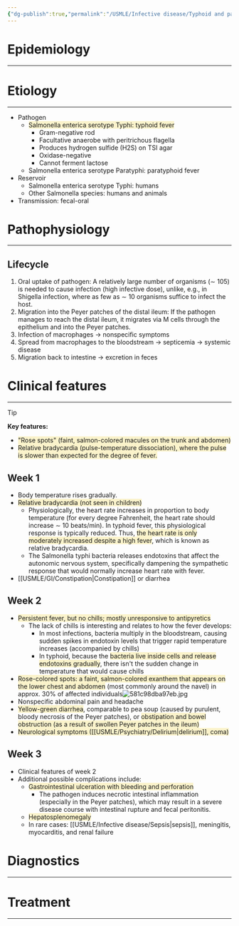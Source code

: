 ```yaml
---
{"dg-publish":true,"permalink":"/USMLE/Infective disease/Typhoid and paratyphoid fever/","tags":["t1"]}
---
```


# Epidemiology
---


# Etiology
---
- Pathogen 
	- <span style="background:rgba(240, 200, 0, 0.2)">Salmonella enterica serotype Typhi: typhoid fever</span>
		- Gram-negative rod
		- Facultative anaerobe with peritrichous flagella
		- Produces hydrogen sulfide (H2S) on TSI agar
		- Oxidase-negative
		- Cannot ferment lactose
	- Salmonella enterica serotype Paratyphi: paratyphoid fever
- Reservoir
	- Salmonella enterica serotype Typhi: humans
	- Other Salmonella species: humans and animals
- Transmission: fecal-oral
# Pathophysiology
---
## Lifecycle
1. Oral uptake of pathogen: A relatively large number of organisms (∼ 105) is needed to cause infection (high infective dose), unlike, e.g., in Shigella infection, where as few as ∼ 10 organisms suffice to infect the host.
2. Migration into the Peyer patches of the distal ileum: If the pathogen manages to reach the distal ileum, it migrates via M cells through the epithelium and into the Peyer patches.
3. Infection of macrophages  → nonspecific symptoms
4. Spread from macrophages to the bloodstream → septicemia → systemic disease
5. Migration back to intestine → excretion in feces

# Clinical features
---
>[!tip] 
>**Key features:**
> - <span style="background:rgba(240, 200, 0, 0.2)">"Rose spots" (faint, salmon-colored macules on the trunk and abdomen)</span>
> - <span style="background:rgba(240, 200, 0, 0.2)">Relative bradycardia (pulse-temperature dissociation), where the pulse is slower than expected for the degree of fever.</span>

## Week 1
- Body temperature rises gradually. 
- <span style="background:rgba(240, 200, 0, 0.2)">Relative bradycardia (not seen in children)</span> 
	- Physiologically, the heart rate increases in proportion to body temperature (for every degree Fahrenheit, the heart rate should increase ∼ 10 beats/min). In typhoid fever, this physiological response is typically reduced. Thus, <span style="background:rgba(240, 200, 0, 0.2)">the heart rate is only moderately increased despite a high fever</span>, which is known as relative bradycardia.
	- The Salmonella typhi bacteria releases endotoxins that affect the autonomic nervous system, specifically dampening the sympathetic response that would normally increase heart rate with fever.
- [[USMLE/GI/Constipation\|Constipation]] or diarrhea
## Week 2
- <span style="background:rgba(240, 200, 0, 0.2)">Persistent fever, but no chills; mostly unresponsive to antipyretics</span>
	- The lack of chills is interesting and relates to how the fever develops:
		- In most infections, bacteria multiply in the bloodstream, causing sudden spikes in endotoxin levels that trigger rapid temperature increases (accompanied by chills)
		- In typhoid, because the <span style="background:rgba(240, 200, 0, 0.2)">bacteria live inside cells and release endotoxins gradually</span>, there isn't the sudden change in temperature that would cause chills
- <span style="background:rgba(240, 200, 0, 0.2)">Rose-colored spots: a faint, salmon-colored exanthem that appears on the lower chest and abdomen</span> (most commonly around the navel) in approx. 30% of affected individuals![581c98dba97eb.jpg](/img/user/appendix/581c98dba97eb.jpg)
- Nonspecific abdominal pain and headache
- <span style="background:rgba(240, 200, 0, 0.2)">Yellow-green diarrhea</span>, comparable to pea soup (caused by purulent, bloody necrosis of the Peyer patches), or <span style="background:rgba(240, 200, 0, 0.2)">obstipation and bowel obstruction (as a result of swollen Peyer patches in the ileum)</span>
- <span style="background:rgba(240, 200, 0, 0.2)">Neurological symptoms ([[USMLE/Psychiatry/Delirium\|delirium]], coma)</span>
## Week 3
- Clinical features of week 2
- Additional possible complications include:
	- <span style="background:rgba(240, 200, 0, 0.2)">Gastrointestinal ulceration with bleeding and perforation</span> 
		- The pathogen induces necrotic intestinal inflammation (especially in the Peyer patches), which may result in a severe disease course with intestinal rupture and fecal peritonitis.
	- <span style="background:rgba(240, 200, 0, 0.2)">Hepatosplenomegaly</span>
	- In rare cases: [[USMLE/Infective disease/Sepsis\|sepsis]], meningitis, myocarditis, and renal failure
# Diagnostics
---


# Treatment
---

